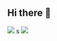 ## Hi there 👋

<picture>
  <source
    srcset="https://github-readme-stats.vercel.app/api?username=HungVPham&show_icons=true&theme=react"
    media="(prefers-color-scheme: dark)"
  />
  <source
    srcset="https://github-readme-stats.vercel.app/api?username=HungVPham&show_icons=true"
    media="(prefers-color-scheme: light), (prefers-color-scheme: no-preference)"
  />
  <img src="https://github-readme-stats.vercel.app/api?username=HungVPham&show_icons=true" />
</picture>s

<img src="https://github-readme-steam-card.vercel.app/status/?steamid=76561198241297500&show_in_game_bg=true"/>
